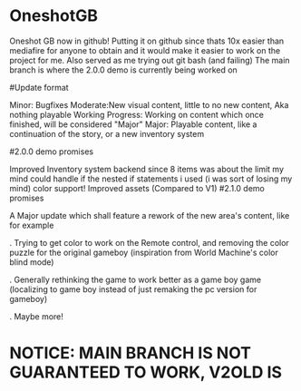 # OneshotGB
Oneshot GB now in github!
Putting it on github since thats 10x easier than mediafire for anyone to obtain and it would make it easier to work on the project for me.
Also served as me trying out git bash (and failing)
The main branch is where the 2.0.0 demo is currently being worked on

#Update format

Minor: Bugfixes
Moderate:New visual content, little to no new content, Aka nothing playable
Working Progress: Working on content which once finished, will be considered "Major"
Major: Playable content, like a continuation of the story, or a new inventory system

#2.0.0 demo promises

Improved Inventory system backend since 8 items was about the limit my mind could handle if the nested if statements i used (i was sort of losing my mind) 
color support!
Improved assets (Compared to V1)
#2.1.0 demo promises

A Major update which shall feature a rework of the new area's content, like for example

. Trying to get color to work on the Remote control, and removing the color puzzle for the original gameboy (inspiration from World Machine's color blind mode)

. Generally rethinking the game to work better as a game boy game (localizing to game boy instead of just remaking the pc version for gameboy)

. Maybe more!

# NOTICE: MAIN BRANCH IS NOT GUARANTEED TO WORK, V2OLD IS
